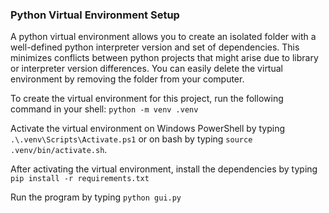 ### Python Virtual Environment Setup
A python virtual environment allows you to create an isolated folder with a well-defined python interpreter version and set of dependencies. This minimizes conflicts between python projects that might arise due to library or interpreter version differences. You can easily delete the virtual environment by removing the folder from your computer.

To create the virtual environment for this project, run the following command in your shell:
`python -m venv .venv`

Activate the virtual environment on Windows PowerShell by typing `.\.venv\Scripts\Activate.ps1` or on bash by typing `source .venv/bin/activate.sh`.

After activating the virtual environment, install the dependencies by typing
`pip install -r requirements.txt`

Run the program by typing `python gui.py`